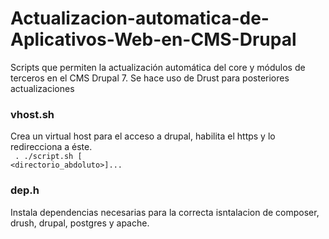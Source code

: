 # Actualizacion-automatica-de-Aplicativos-Web-en-CMS-Drupal
Scripts que permiten la actualización automática del core y módulos de terceros en el CMS Drupal 7. Se hace uso de Drust para posteriores actualizaciones

### vhost.sh
Crea un virtual host para el acceso a drupal, habilita el https y lo redirecciona a éste. <br>
<code> . ./script.sh [<ServerName> <directorio_abdoluto>]... </code>

### dep.h
Instala dependencias necesarias para la correcta isntalacion de composer, drush, drupal, postgres y apache.
